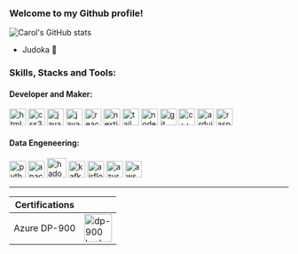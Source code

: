 ### Welcome to my Github profile!

![Carol's GitHub stats](https://github-readme-stats.vercel.app/api?username=alvscarol&show_icons=true&theme=dark)
<!-- [![Carol's github stats](https://bad-apple-github-readme.vercel.app/api?username=alvscarol&show_icons=true&count_private=true&line_height=20&icon_color=00b3ff&theme=blue-green&title_color=00b3ff)](#) -->

 - Judoka 🥋
   
### Skills, Stacks and Tools:
#### Developer and Maker:

<div align="left">

<img src="https://cdn.jsdelivr.net/gh/devicons/devicon@latest/icons/html5/html5-original.svg" alt="html5" width="30"/>
<img src="https://cdn.jsdelivr.net/gh/devicons/devicon@latest/icons/css3/css3-original.svg" alt="css3" width="30"/>
<img src="https://cdn.jsdelivr.net/gh/devicons/devicon@latest/icons/javascript/javascript-original.svg" alt="javascript" width="30"/>
<img src="https://cdn.jsdelivr.net/gh/devicons/devicon@latest/icons/typescript/typescript-original.svg" alt="javascript" width="30"/>
<img src="https://cdn.jsdelivr.net/gh/devicons/devicon@latest/icons/react/react-original.svg" alt="react" width="30"/>
<img src="https://cdn.jsdelivr.net/gh/devicons/devicon@latest/icons/nextjs/nextjs-original.svg" alt="nextjs" width="30"/>
<img src="https://cdn.jsdelivr.net/gh/devicons/devicon@latest/icons/tailwindcss/tailwindcss-original.svg" alt="tailwindcss" width="30"/>
<img src="https://cdn.jsdelivr.net/gh/devicons/devicon@latest/icons/nodejs/nodejs-original.svg" alt="node" width="30"/>
<img src="https://cdn.jsdelivr.net/gh/devicons/devicon@latest/icons/git/git-original.svg" alt="git" width="30"/>
<img src="https://cdn.jsdelivr.net/gh/devicons/devicon@latest/icons/cplusplus/cplusplus-original.svg" alt="c++" width="30"/>
<img src="https://cdn.jsdelivr.net/gh/devicons/devicon@latest/icons/arduino/arduino-original.svg" alt="arduino" width="30"/>
<img src="https://cdn.jsdelivr.net/gh/devicons/devicon@latest/icons/raspberrypi/raspberrypi-original.svg" alt="raspberrybi" width="30"/>

</div>

#### Data Engeneering:

<div align="left">
  
<img src="https://cdn.jsdelivr.net/gh/devicons/devicon@latest/icons/python/python-original.svg" alt="python" width="30"/>
<img src="https://cdn.jsdelivr.net/gh/devicons/devicon@latest/icons/apachespark/apachespark-original.svg" alt="apache spark" width="30"/>
<img src="https://cdn.jsdelivr.net/gh/devicons/devicon@latest/icons/hadoop/hadoop-original.svg" alt="hadoop" width="35"/>
<img src="https://cdn.jsdelivr.net/gh/devicons/devicon@latest/icons/apachekafka/apachekafka-original.svg" alt="kafka" width="30"/>          
<img src="https://cdn.jsdelivr.net/gh/devicons/devicon@latest/icons/apacheairflow/apacheairflow-original.svg" alt="airflow" width="30"/>
<img src="https://cdn.jsdelivr.net/gh/devicons/devicon@latest/icons/azure/azure-original.svg" alt="azure" width="30"/>
<img src="https://cdn.jsdelivr.net/gh/devicons/devicon@latest/icons/amazonwebservices/amazonwebservices-original-wordmark.svg" alt="aws" width="30"/>

***

| Certifications | |
| -------------- | --- |
| Azure DP-900   | <img src="https://learn.microsoft.com/pt-br/media/learn/certification/badges/microsoft-certified-fundamentals-badge.svg" alt="dp-900 badge" width="50"/> |


</div>
